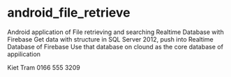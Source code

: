 # android_file_retrieve
Android application of File retrieving and searching
Realtime Database with Firebase
Get data with structure in SQL Server 2012, push into Realtime Database of Firebase
Use that database on clound as the core database of appilication

Kiet Tram
0166 555 3209
